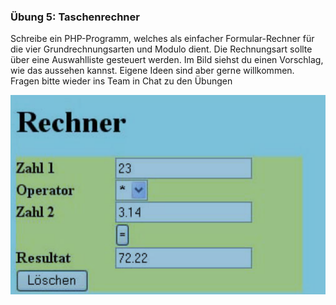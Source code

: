 ### Übung 5: Taschenrechner

Schreibe ein PHP-Programm, welches als einfacher Formular-Rechner für die vier Grundrechnungsarten und Modulo dient. Die Rechnungsart sollte über eine Auswahlliste gesteuert werden. Im Bild siehst du einen Vorschlag, wie das aussehen kannst. Eigene Ideen sind aber gerne willkommen. Fragen bitte wieder ins Team in Chat zu den Übungen

![Taschenrechner](Taschenrechner.png)

